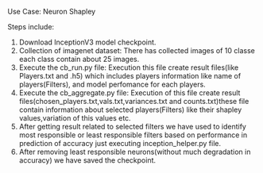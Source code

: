Use Case: Neuron Shapley

Steps include:
1. Download InceptionV3 model checkpoint.
2. Collection of imagenet dataset:
There has collected images of 10 classe each class contain about 25 images.
3. Execute the cb_run.py file:
Execution this file create result files(like Players.txt and .h5) which includes players information like name of players(Filters),
and model perfomance for each players.
4. Execute the cb_aggregate.py file:
Execution of this file create result files(chosen_players.txt,vals.txt,variances.txt and counts.txt)these file contain
information about selected players(Filters) like their shapley values,variation of this values etc.
5. After getting result related to selected filters we have used to identify most responsible or least responsible filters
based on performance in prediction of accuracy just executing inception_helper.py file.
6. After removing least responsible neurons(without much degradation in accuracy) we have saved the checkpoint.